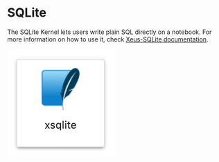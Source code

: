 # SQLite

The SQLite Kernel lets users write plain SQL directly on a notebook. For more information on how to use it, check [Xeus-SQLite documentation](https://xeus-sqlite.readthedocs.io/en/latest/api.html).

![](../.gitbook/assets/screen-shot-2020-08-28-at-10.58.10-am.png)



